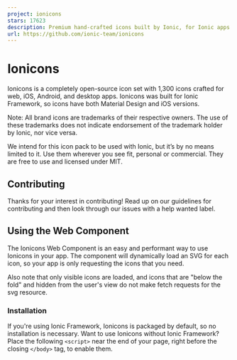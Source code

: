 ```yaml
---
project: ionicons
stars: 17623
description: Premium hand-crafted icons built by Ionic, for Ionic apps and web apps everywhere 🌎
url: https://github.com/ionic-team/ionicons
---
```


Ionicons
========

Ionicons is a completely open-source icon set with 1,300 icons crafted for web, iOS, Android, and desktop apps. Ionicons was built for Ionic Framework, so icons have both Material Design and iOS versions.

Note: All brand icons are trademarks of their respective owners. The use of these trademarks does not indicate endorsement of the trademark holder by Ionic, nor vice versa.

We intend for this icon pack to be used with Ionic, but it’s by no means limited to it. Use them wherever you see fit, personal or commercial. They are free to use and licensed under MIT.

Contributing
------------

Thanks for your interest in contributing! Read up on our guidelines for contributing and then look through our issues with a help wanted label.

Using the Web Component
-----------------------

The Ionicons Web Component is an easy and performant way to use Ionicons in your app. The component will dynamically load an SVG for each icon, so your app is only requesting the icons that you need.

Also note that only visible icons are loaded, and icons that are "below the fold" and hidden from the user's view do not make fetch requests for the svg resource.

### Installation

If you're using Ionic Framework, Ionicons is packaged by default, so no installation is necessary. Want to use Ionicons without Ionic Framework? Place the following `<script>` near the end of your page, right before the closing `</body>` tag, to enable them.

<script type\="module" src\="https://cdn.jsdelivr.net/npm/ionicons@latest/dist/ionicons/ionicons.esm.js"\></script\>
<script nomodule src\="https://cdn.jsdelivr.net/npm/ionicons@latest/dist/ionicons/ionicons.js"\></script\>

### Basic usage

To use a built-in icon from the Ionicons package, populate the `name` attribute on the ion-icon component:

<ion-icon name\="heart"\></ion-icon\>

### Custom icons

To use a custom SVG, provide its url in the `src` attribute to request the external SVG file. The `src` attribute works the same as `<img src="...">` in that the url must be accessible from the webpage that's making a request for the image. Additionally, the external file can only be a valid svg and does not allow scripts or events within the svg element.

<ion-icon src\="/path/to/external/file.svg"\></ion-icon\>

#### Custom Asset Path

If you have a different set of icons you would like to load or if the Ionicon icons are hosted on a different page or path, you can set the asset url from which Ionicons pulls the icons via:

import { setAssetPath } from '@stencil/core'

// set root path for loading icons to "<root>/public/svg"
setAssetPath(\`${window.location.origin}/public/svg/\`);

This allows the use of named icons like this:

<!-- now pulls the svg from "<root>/public/svg/heart.svg" -->
<ion-icon name\="heart"\></ion-icon\>

Variants
--------

Each app icon in Ionicons has a `filled`, `outline` and `sharp` variant. These different variants are provided to make your app feel native to a variety of platforms. The filled variant uses the default name without a suffix. Note: Logo icons do not have outline or sharp variants.

<ion-icon name\="heart"\></ion-icon\> <!--filled-->
<ion-icon name\="heart-outline"\></ion-icon\> <!--outline-->
<ion-icon name\="heart-sharp"\></ion-icon\> <!--sharp-->

### Platform specificity

When using icons in Ionic Framework you can specify different icons per platform. Use the `md` and `ios` attributes and provide the platform-specific icon/variant name.

<ion-icon ios\="heart-outline" md\="heart-sharp"\></ion-icon\>

Size
----

To specify the icon size, you can use the size attribute for our pre-defined font sizes.

<ion-icon size\="small"\></ion-icon\>
<ion-icon size\="large"\></ion-icon\>

Or you can set a specific size by applying the `font-size` CSS property on the `ion-icon` component. It's recommended to use pixel sizes that are a multiple of 8 (8, 16, 32, 64, etc.)

ion-icon {
  font-size: 64px;
}

Color
-----

Specify the icon color by applying the `color` CSS property on the `ion-icon` component.

ion-icon {
  color: blue;
}

Stroke width
------------

When using an `outline` icon variant it is possible to adjust the stroke width, for improved visual balance relative to the icon's size or relative to the width of adjacent text. You can set a specific size by applying the `--ionicon-stroke-width` CSS custom property to the `ion-icon` component. The default value is 32px.

<ion-icon name\="heart-outline"\></ion-icon\>

ion-icon {
  \--ionicon-stroke-width: 16px;
}

Migrating from v4
-----------------

See the 5.0 release notes for a list of icon deletions/renames.

License
-------

Ionicons is licensed under the MIT license.

Related
-------

-   Ionicons Homepage
-   Ionic Framework
-   Ionic Discord
-   Ionic Forum
-   Stencil
-   Capacitor
